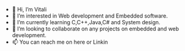 - 👋 Hi, I’m Vitali
- 👀 I’m interested in Web development and Embedded software.
- 🌱 I’m currently learning C,C++,Java,C# and System design.
- 💞️ I’m looking to collaborate on any projects on embedded and web development.
- 📫 You can reach me on here or Linkin

<!---
Vitali-UK/Vitali-UK is a ✨ special ✨ repository because its `README.md` (this file) appears on your GitHub profile.
You can click the Preview link to take a look at your changes.
--->
